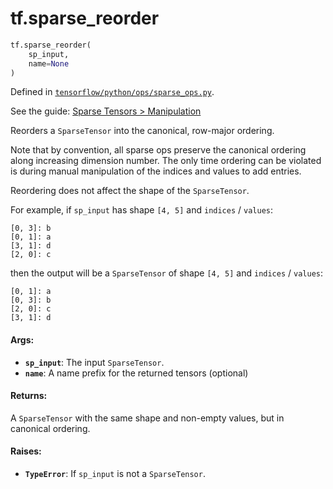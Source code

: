 <div itemscope itemtype="http://developers.google.com/ReferenceObject">
<meta itemprop="name" content="tf.sparse_reorder" />
</div>

# tf.sparse_reorder

``` python
tf.sparse_reorder(
    sp_input,
    name=None
)
```



Defined in [`tensorflow/python/ops/sparse_ops.py`](https://www.tensorflow.org/code/tensorflow/python/ops/sparse_ops.py).

See the guide: [Sparse Tensors > Manipulation](../../../api_guides/python/sparse_ops.md#Manipulation)

Reorders a `SparseTensor` into the canonical, row-major ordering.

Note that by convention, all sparse ops preserve the canonical ordering
along increasing dimension number. The only time ordering can be violated
is during manual manipulation of the indices and values to add entries.

Reordering does not affect the shape of the `SparseTensor`.

For example, if `sp_input` has shape `[4, 5]` and `indices` / `values`:

    [0, 3]: b
    [0, 1]: a
    [3, 1]: d
    [2, 0]: c

then the output will be a `SparseTensor` of shape `[4, 5]` and
`indices` / `values`:

    [0, 1]: a
    [0, 3]: b
    [2, 0]: c
    [3, 1]: d

#### Args:

* <b>`sp_input`</b>: The input `SparseTensor`.
* <b>`name`</b>: A name prefix for the returned tensors (optional)


#### Returns:

A `SparseTensor` with the same shape and non-empty values, but in
canonical ordering.


#### Raises:

* <b>`TypeError`</b>: If `sp_input` is not a `SparseTensor`.